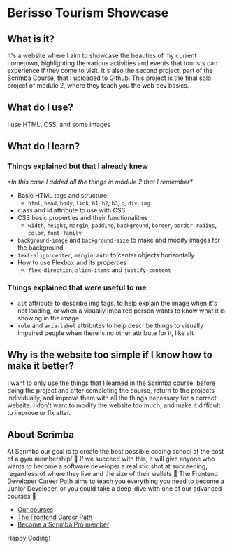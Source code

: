 # Berisso Tourism Showcase
## What is it? 
It's a website where I aim to showcase the beauties of my current hometown, highlighting the various activities and events that tourists can experience if they come to visit.
It's also the second project, part of the Scrimba Course, that I uploaded to Github. This project is the final solo project of module 2, where they teach you the web dev basics.
## What do I use?
I use HTML, CSS, and some images
## What do I learn?
 ### Things explained but that I already knew
  <em> \*In this case I added all the things in module 2 that I remember\* </em>
  - Basic HTML tags and structure
    - `html`, `head`, `body`, `link`, `h1`, `h2`, `h3`, `p`, `div`, `img`
  - class and id attribute to use with CSS
  - CSS basic properties and their functionalities
    - `width`, `height`, `margin`, `padding`, `background`, `border`, `border-radius`, `color`, `font-family`
  - `background-image` and `background-size` to make and modify images for the background
  - `text-align:center`, `margin:auto` to center objects horizontally
  - How to use Flexbox and its properties
    - `flex-direction`, `align-items` and `justify-content`
 ### Things explained that were useful to me
  - `alt` attribute to describe img tags, to help explain the image when it's not loading, or when a visually impaired person wants to know what it is showing in the image
  - `role` and `aria-label` attributes to help describe things to visually impaired people when there is no other attribute for it, like alt
## Why is the website too simple if I know how to make it better?
I want to only use the things that I learned in the Scrimba course, before doing the project and after completing the course, return to the projects individually, and improve them with all the things necessary for a correct website. I don't want to modify the website too much; and make it difficult to improve or fix after. 




## About Scrimba

At Scrimba our goal is to create the best possible coding school at the cost of a gym membership! 💜
If we succeed with this, it will give anyone who wants to become a software developer a realistic shot at succeeding, regardless of where they live and the size of their wallets 🎉
The Frontend Developer Career Path aims to teach you everything you need to become a Junior Developer, or you could take a deep-dive with one of our advanced courses 🚀

- [Our courses](https://scrimba.com/allcourses)
- [The Frontend Career Path](https://scrimba.com/learn/frontend)
- [Become a Scrimba Pro member](https://scrimba.com/pricing)

Happy Coding!
